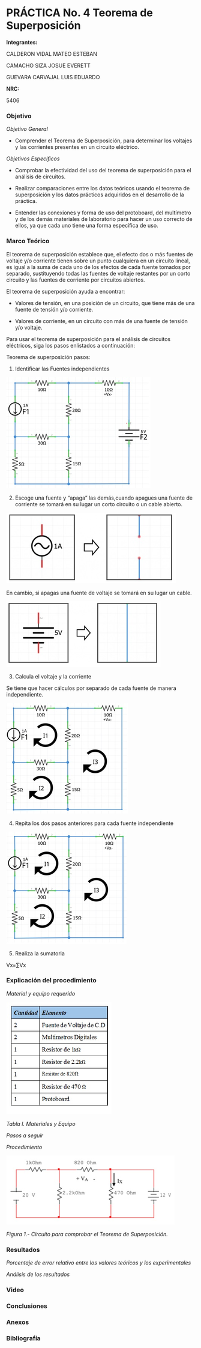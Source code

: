 
# PRÁCTICA No. 4 Teorema de Superposición

**Integrantes:**

CALDERON VIDAL MATEO ESTEBAN

CAMACHO SIZA JOSUE EVERETT

GUEVARA CARVAJAL LUIS EDUARDO

**NRC:**

5406

### Objetivo

*Objetivo General*

- Comprender el Teorema de Superposición, para determinar los voltajes y las corrientes presentes en un circuito eléctrico.

*Objetivos Especificos*

- Comprobar la efectividad del uso del teorema de superposición para el análisis de circuitos.

- Realizar comparaciones entre los datos teóricos usando el teorema de superposición y los datos prácticos adquiridos en el desarrollo de la práctica.

- Entender las conexiones y forma de uso del protoboard, del multímetro y de los   demás materiales de laboratorio para hacer un uso correcto de ellos, ya que cada uno tiene una forma específica de uso.

### Marco Teórico

El teorema de superposición establece que, el efecto dos o más fuentes de voltaje y/o corriente tienen sobre un punto cualquiera en un circuito lineal, es igual a la suma de cada uno de los efectos de cada fuente tomados por separado, sustituyendo todas las fuentes de voltaje restantes por un corto circuito y las fuentes de corriente por circuitos abiertos.

El teorema de superposición ayuda a encontrar:

- Valores de tensión, en una posición de un circuito, que tiene más de una fuente de tensión y/o corriente.

- Valores de corriente, en un circuito con más de una fuente de tensión y/o voltaje.

Para usar el teorema de superposición para el análisis de circuitos eléctricos, siga los pasos enlistados a continuación:

Teorema de superposición pasos:

1. Identificar las Fuentes independientes

<img src="Imagenes/circuito1.jpg">

2. Escoge una fuente y “apaga” las demás,cuando apagues una fuente de corriente se tomará en su lugar un corto circuito o un cable abierto.

<img src="Imagenes/circuito2.jpg">

En cambio, si apagas una fuente de voltaje se tomará en su lugar un cable.

<img src="Imagenes/circuito3.jpg">

3. Calcula el voltaje y la corriente

Se tiene que hacer cálculos por separado de cada fuente de manera independiente.

<img src="Imagenes/circuitoa.jpg">

4. Repita los dos pasos anteriores para cada fuente independiente

<img src="Imagenes/circuitob.jpg">

5. Realiza la sumatoria

Vx=∑Vx

### Explicación del procedimiento

*Material y equipo requerido*

<img src="Imagenes/tabla1.jpg">

*Tabla I. Materiales y Equipo*

*Pasos a seguir*

*Procedimiento*

<img src="Imagenes/fig1.jpg">

*Figura 1.- Circuito para comprobar el Teorema de Superposición.*

### Resultados

*Porcentaje de error relativo entre los valores teóricos y los experimentales*

*Análisis de los resultados*

### Video

### Conclusiones

### Anexos

### Bibliografía
